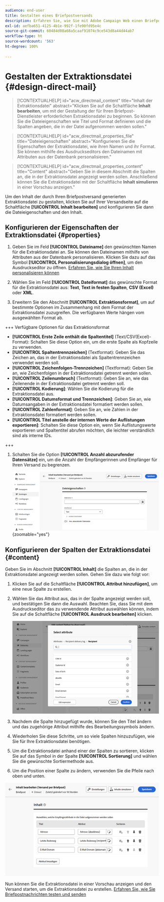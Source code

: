 ```yaml
---
audience: end-user
title: Gestalten eines Briefpostversands
description: Erfahren Sie, wie Sie mit Adobe Campaign Web einen Briefpostversand gestalten.
exl-id: aefba651-4125-4b1e-992f-1fe90fd95e4c
source-git-commit: 60484d08a68a5caaf91074c9ce543d8a44d44ab7
workflow-type: ht
source-wordcount: '563'
ht-degree: 100%

---
```


# Gestalten der Extraktionsdatei {#design-direct-mail}

>[!CONTEXTUALHELP]
>id="acw_directmail_content"
>title="Inhalt der Extraktionsdatei"
>abstract="Klicken Sie auf die Schaltfläche **Inhalt bearbeiten**, um mit der Gestaltung der für Ihren Briefpost-Dienstleister erforderlichen Extraktionsdatei zu beginnen. So können Sie die Dateieigenschaften wie Titel und Format definieren und die Spalten angeben, die in der Datei aufgenommen werden sollen."

>[!CONTEXTUALHELP]
>id="acw_directmail_properties_file"
>title="Dateieigenschaften"
>abstract="Konfigurieren Sie die Eigenschaften der Extraktionsdatei, wie ihren Namen und ihr Format. Sie können mithilfe des Ausdruckseditors den Dateinamen mit Attributen aus der Datenbank personalisieren."

>[!CONTEXTUALHELP]
>id="acw_directmail_properties_content"
>title="Content"
>abstract="Geben Sie in diesem Abschnitt die Spalten an, die in der Extraktionsdatei angezeigt werden sollen. Anschließend können Sie die Extraktionsdatei mit der Schaltfläche **Inhalt simulieren** in einer Vorschau anzeigen."

Um den Inhalt der durch Ihren Briefpostversand generierten Extraktionsdatei zu gestalten, klicken Sie auf Ihrer Versandseite auf die Schaltfläche **[!UICONTROL Inhalt bearbeiten]** und konfigurieren Sie dann die Dateieigenschaften und den Inhalt.

## Konfigurieren der Eigenschaften der Extraktionsdatei {#properties}

1. Geben Sie im Feld **[!UICONTROL Dateiname]** den gewünschten Namen für die Extraktionsdatei an. Sie können den Dateinamen mithilfe von Attributen aus der Datenbank personalisieren. Klicken Sie dazu auf das Symbol **[!UICONTROL Personalisierungsdialog öffnen]**, um den Ausdruckseditor zu öffnen. [Erfahren Sie, wie Sie Ihren Inhalt personalisieren können](../personalization/personalize.md)

1. Wählen Sie im Feld **[!UICONTROL Dateiformat]** das gewünschte Format für die Extraktionsdatei aus: **Text**, **Text in festen Spalten**, **CSV (Excel)** oder **XML**.

1. Erweitern Sie den Abschnitt **[!UICONTROL Extraktionsformat]**, um auf bestimmte Optionen im Zusammenhang mit dem Format der Extraktionsdatei zuzugreifen. Die verfügbaren Werte hängen vom ausgewählten Format ab.

+++ Verfügbare Optionen für das Extraktionsformat

   * **[!UICONTROL Erste Zeile enthält die Spaltentitel]** (Text/CSV(Excel)-Format): Schalten Sie diese Option ein, um die erste Spalte als Kopfzeile zu verwenden.
   * **[!UICONTROL Spaltentrennzeichen]** (Textformat): Geben Sie das Zeichen an, das in der Extraktionsdatei als Spaltentrennzeichen verwendet werden soll.
   * **[!UICONTROL Zeichenfolgen-Trennzeichen]** (Textformat): Geben Sie an, wie Zeichenfolgen in der Extraktionsdatei getrennt werden sollen.
   * **[!UICONTROL Zeilenumbruch]** (Textformat): Geben Sie an, wie das Zeilenende in der Extraktionsdatei getrennt werden soll.
   * **[!UICONTROL Kodierung]**: Wählen Sie die Kodierung für die Extraktionsdatei aus.
   * **[!UICONTROL Datumsformat und Trennzeichen]**: Geben Sie an, wie Datumsangaben in der Extraktionsdatei formatiert werden sollen.
   * **[!UICONTROL Zahlenformat]**: Geben Sie an, wie Zahlen in der Extraktionsdatei formatiert werden sollen.
   * **[!UICONTROL Titel anstelle der internen Werte der Auflistungen exportieren]**: Schalten Sie diese Option ein, wenn Sie Auflistungswerte exportieren und Spaltentitel abrufen möchten, die leichter verständlich sind als interne IDs.

+++

1. Schalten Sie die Option **[!UICONTROL Anzahl abzurufender Datensätze]** ein, um die Anzahl der Empfängerinnen und Empfänger für Ihren Versand zu begrenzen.

   ![](assets/dm-content-details.png){zoomable="yes"}

## Konfigurieren der Spalten der Extraktionsdatei {#content}

Geben Sie im Abschnitt **[!UICONTROL Inhalt]** die Spalten an, die in der Extraktionsdatei angezeigt werden sollen. Gehen Sie dazu wie folgt vor:

1. Klicken Sie auf die Schaltfläche **[!UICONTROL Attribut hinzufügen]**, um eine neue Spalte zu erstellen.
1. Wählen Sie das Attribut aus, das in der Spalte angezeigt werden soll, und bestätigen Sie dann die Auswahl. Beachten Sie, dass Sie mit dem Ausdruckseditor das zu verwendende Attribut auswählen können, indem Sie auf die Schaltfläche **[!UICONTROL Ausdruck bearbeiten]** klicken.

   ![](assets/dm-add-attribute.png)

1. Nachdem die Spalte hinzugefügt wurde, können Sie den Titel ändern und das zugehörige Attribut mithilfe des Bearbeitungssymbols ändern.
1. Wiederholen Sie diese Schritte, um so viele Spalten hinzuzufügen, wie Sie für Ihre Extraktionsdatei benötigen.
1. Um die Extraktionsdatei anhand einer der Spalten zu sortieren, klicken Sie auf das Symbol in der Spalte **[!UICONTROL Sortierung]** und wählen Sie die gewünschte Sortiermethode aus.
1. Um die Position einer Spalte zu ändern, verwenden Sie die Pfeile nach oben und unten.

![](assets/dm-content-attributes.png)

Nun können Sie die Extraktionsdatei in einer Vorschau anzeigen und den Versand starten, um die Extraktionsdatei zu erstellen. [Erfahren Sie, wie Sie Briefpostnachrichten testen und senden](send-direct-mail.md)
